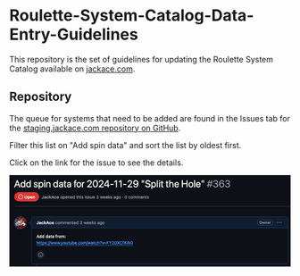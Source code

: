 # Roulette-System-Catalog-Data-Entry-Guidelines

This repository is the set of guidelines for updating the Roulette System Catalog available on [jackace.com](https://www.jackace.com/gambling/roulette/systems/).

## Repository

The queue for systems that need to be added are found in the Issues tab for the [staging.jackace.com repository on GitHub]([https://github.com/JackAce/staging.jackace.com](https://github.com/JackAce/staging.jackace.com/issues?q=is%3Aissue+is%3Aopen+Add+spin+data+sort%3Acreated-asc)).

Filter this list on "Add spin data" and sort the list by oldest first.

Click on the link for the issue to see the details.

![GitHub Issue displaying system details](img/100-github-issue-600x196.png)

